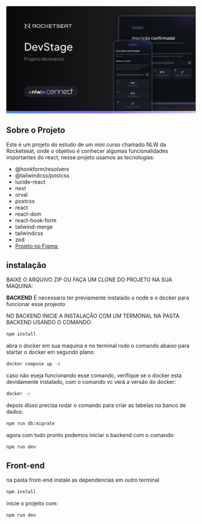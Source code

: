 
<img src="https://github.com/carlosmartos13/nlw-connect-rockeseat/blob/main/figma-projeto-react-nlwconnect.png" />


## Sobre o Projeto 
Este é um projeto do estudo de um mini curso chamado NLW da Rocketseat, onde o objetivo é conhecer algumas funcionalidades importantes do react, nesse projeto usamos as tecnologias:
- @hookform/resolvers
- @tailwindcss/postcss
- lucide-react
- next
- orval
- postcss
- react
- react-dom
- react-hook-form
- tailwind-merge
- tailwindcss
- zod
- [Projeto no Figma:](https://www.figma.com/community/file/1471119935944492720)
    


## instalação

BAIXE O ARQUIVO ZIP OU FAÇA UM CLONE DO PROJETO NA SUA MAQUINA:


**BACKEND**
É necessario ter previamente instalado o node e o docker para funcionar esse projeoto

NO BACKEND INICIE A INSTALAÇÃO COM UM TERMONAL NA PASTA BACKEND USANDO O COMANDO:
```BASH
npm install
```
abra o docker em sua maquina e no terminal rode o comando abaixo para startar o docker em segundo plano:
```BASH
docker compose up -d 
```
caso não eseja funcionando esse comando, verifique se o docker esta devidamente instalado, com o comando vc verá a versão do docker:
```BASH
docker -v
```
depois disso precisa rodar o comando para criar as tabelas no banco de dados:
```BASH
npm run db:migrate   
```
agora com tudo pronto podemos iniciar o backend com o comando:
```BASH
npm run dev
```

## Front-end

na pasta front-end instale as dependencias em outro terminal
```BASH
npm install
```
inicie o projeito com:
```BASH
npm run dev
```